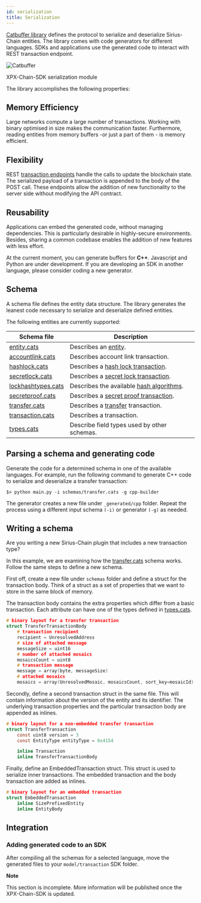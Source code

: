 ```yaml
---
id: serialization
title: Serialization
---
```

[Catbuffer library](https://github.com/proximax-storage/catbuffer) defines the protocol to serialize and deserialize Sirius-Chain entities. The library comes with code generators for different languages. SDKs and applications use the generated code to interact with REST transaction endpoint.

![Catbuffer](/img/catbuffer.png "Catbuffer")

<p class=caption>XPX-Chain-SDK serialization module</p>

The library accomplishes the following properties:

## Memory Efficiency

Large networks compute a large number of transactions. Working with binary optimised in size makes the communication faster. Furthermore, reading entities from memory buffers -or just a part of them - is memory efficient.

## Flexibility

REST [transaction endpoints](/endpoins) handle the calls to update the blockchain state. The serialized payload of a transaction is appended to the body of the POST call. These endpoints allow the addition of new functionality to the server side without modifying the API contract.

## Reusability

Applications can embed the generated code, without managing dependencies. This is particularly desirable in highly-secure environments. Besides, sharing a common codebase enables the addition of new features with less effort.

At the current moment, you can generate buffers for **C++**. Javascript and Python are under development. If you are developing an SDK in another language, please consider coding a new generator.

## Schema

A schema file defines the entity data structure. The library generates the leanest code necessary to serialize and deserialize defined entities.

The following entities are currently supported:

**Schema file** |	**Description**
----------------|-------------------
[entity.cats](https://github.com/proximax-storage/catbuffer/blob/master/schemas/entity.cats) |	Describes an [entity](../protocol/transaction.md#transaction-types).
[accountlink.cats](https://github.com/proximax-storage/catbuffer/blob/master/schemas/accountlink.cats) |	Describes account link transaction.
[hashlock.cats](https://github.com/proximax-storage/catbuffer/blob/master/schemas/hashlock.cats) |	Describes a [hash lock transaction](../built-in-features/aggregate-transaction.md#hashlocktransaction).
[secretlock.cats](https://github.com/proximax-storage/catbuffer/blob/master/schemas/secretlock.cats) |	Describes a [secret lock transaction](../built-in-features/aggregate-transaction.md#secretlocktransaction).
[lockhashtypes.cats](https://github.com/proximax-storage/catbuffer/blob/master/schemas/lockhashtypes.cats) |	Describes the available [hash algorithms](../built-in-features/cross-chain-swaps.md#secretlocktransaction).
[secretproof.cats](https://github.com/proximax-storage/catbuffer/blob/master/schemas/secretproof.cats) |	Describes a [secret proof transaction](../built-in-features/cross-chain-swaps.md#secretprooftransaction).
[transfer.cats](https://github.com/proximax-storage/catbuffer/blob/master/schemas/transfer.cats) |	Describes a [transfer](../built-in-features/transfer-transaction.md#transfertransaction) transaction.
[transaction.cats](https://github.com/proximax-storage/catbuffer/blob/master/schemas/transaction.cats) | Describes a transaction.
[types.cats](https://github.com/proximax-storage/catbuffer/blob/master/schemas/types.cats) |	Describe field types used by other schemas.

## Parsing a schema and generating code

Generate the code for a determined schema in one of the available languages. For example, run the following command to generate C++ code to serialize and deserialize a transfer transaction:

```
$> python main.py -i schemas/transfer.cats -g cpp-builder
```
The generator creates a new file under `_generated/cpp` folder. Repeat the process using a different input schema `(-i)` or generator `(-g)` as needed.

## Writing a schema

Are you writing a new Sirius-Chain plugin that includes a new transaction type?

In this example, we are examining how the [transfer.cats](https://github.com/proximax-storage/catbuffer/blob/master/schemas/transfer.cats) schema works. Follow the same steps to define a new schema.

First off, create a new file under `schemas` folder and define a struct for the transaction body. Think of a struct as a set of properties that we want to store in the same block of memory.

The transaction body contains the extra properties which differ from a basic transaction. Each attribute can have one of the types defined in [types.cats](https://github.com/proximax-storage/catbuffer/blob/master/schemas/types.cats).

```c
# binary layout for a transfer transaction
struct TransferTransactionBody
    # transaction recipient
    recipient = UnresolvedAddress
    # size of attached message
    messageSize = uint16
    # number of attached mosaics
    mosaicsCount = uint8
    # transaction message
    message = array(byte, messageSize)
    # attached mosaics
    mosaics = array(UnresolvedMosaic, mosaicsCount, sort_key=mosaicId)
```

Secondly, define a second transaction struct in the same file. This will contain information about the version of the entity and its identifier. The underlying transaction properties and the particular transaction body are appended as inlines.

```c
# binary layout for a non-embedded transfer transaction
struct TransferTransaction
    const uint8 version = 3
    const EntityType entityType = 0x4154

    inline Transaction
    inline TransferTransactionBody
```

Finally, define an EmbeddedTransaction struct. This struct is used to serialize inner transactions. The embedded transaction and the body transaction are added as inlines.

```c
# binary layout for an embedded transaction
struct EmbeddedTransaction
    inline SizePrefixedEntity
    inline EntityBody
```

## Integration

### Adding generated code to an SDK

After compiling all the schemas for a selected language, move the generated files to your `model/transaction` SDK folder.

<div class=info>

**Note**

This section is incomplete. More information will be published once the XPX-Chain-SDK is updated.

</div>
